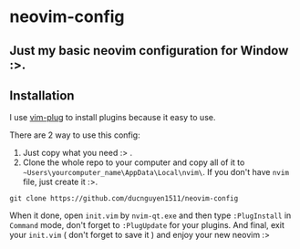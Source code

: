 # neovim-config
Just my basic neovim configuration for Window :>.
---
## Installation

I use [vim-plug](https://github.com/junegunn/vim-plug) to install plugins because it easy to use.

There are 2 way to use this config:
1. Just copy what you need :> .
2. Clone the whole repo to your computer and copy all of it to `~Users\yourcomputer_name\AppData\Local\nvim\`. If you don't have `nvim` file, just create it :>.

```
git clone https://github.com/ducnguyen1511/neovim-config
```

When it done, open `init.vim` by `nvim-qt.exe` and then type `:PlugInstall` in `Command` mode, don't forget to `:PlugUpdate` for your plugins. And final, exit your `init.vim` ( don't forget to save it ) and enjoy your new neovim :> 


